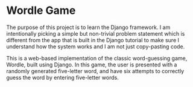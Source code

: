 # Wordle Game
The purpose of this project is to learn the Django framework. I am intentionally picking a simple but non-trivial problem statement which is different from the app that is built in the Django tutorial to make sure I understand how the system works and I am not just copy-pasting code.

This is a web-based implementation of the classic word-guessing game, Wordle, built using Django. In this game, the user is presented with a randomly generated five-letter word, and have six attempts to correctly guess the word by entering five-letter words.